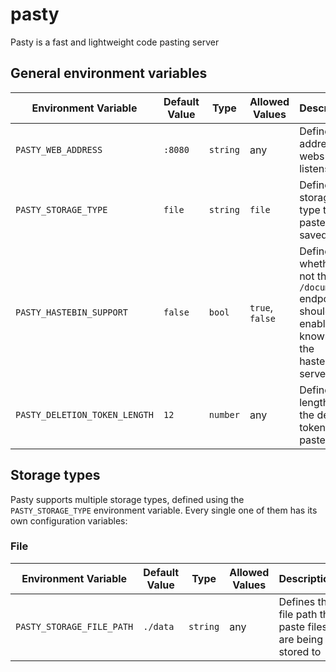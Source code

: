 # pasty
Pasty is a fast and lightweight code pasting server

## General environment variables
| Environment Variable          | Default Value | Type     | Allowed Values  | Description                                                                                                 |
|-------------------------------|---------------|----------|-----------------|-------------------------------------------------------------------------------------------------------------|
| `PASTY_WEB_ADDRESS`           | `:8080`       | `string` | any             | Defines the address the webs erver listens to                                                               |
| `PASTY_STORAGE_TYPE`          | `file`        | `string` | `file`          | Defines the storage type the pastes are saved to                                                            |
| `PASTY_HASTEBIN_SUPPORT`      | `false`       | `bool`   | `true`, `false` | Defines whether or not the `POST /documents` endpoint should be enabled, as known from the hastebin servers |
| `PASTY_DELETION_TOKEN_LENGTH` | `12`          | `number` | any             | Defines the length of the deletion token of a paste                                                         |

## Storage types
Pasty supports multiple storage types, defined using the `PASTY_STORAGE_TYPE` environment variable.
Every single one of them has its own configuration variables: 

### File
| Environment Variable      | Default Value | Type     | Allowed Values | Description                                               |
|---------------------------|---------------|----------|----------------|-----------------------------------------------------------|
| `PASTY_STORAGE_FILE_PATH` | `./data`      | `string` | any            | Defines the file path the paste files are being stored to |